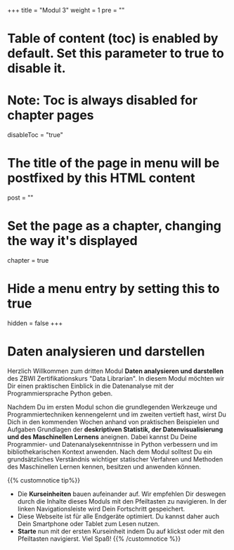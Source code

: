 +++
title = "Modul 3"
weight = 1
pre = ""
# Table of content (toc) is enabled by default. Set this parameter to true to disable it.
# Note: Toc is always disabled for chapter pages
disableToc = "true"
# The title of the page in menu will be postfixed by this HTML content
post = ""
# Set the page as a chapter, changing the way it's displayed
chapter = true
# Hide a menu entry by setting this to true
hidden = false
+++

# Daten analysieren und darstellen


Herzlich Willkommen zum dritten Modul **Daten analysieren und darstellen** des ZBWI Zertifikationskurs "Data Librarian". In diesem Modul möchten wir Dir einen praktischen Einblick in die Datenanalyse mit der Programmiersprache Python geben.

Nachdem Du im ersten Modul schon die grundlegenden Werkzeuge und Programmiertechniken kennengelernt und im zweiten vertieft hast, wirst Du Dich in den kommenden Wochen anhand von praktischen Beispielen und Aufgaben Grundlagen der **deskriptiven Statistik, der Datenvisualisierung und des Maschinellen Lernens** aneignen. Dabei kannst Du Deine Programmier- und Datenanalysekenntnisse in Python verbessern und im bibliothekarischen Kontext anwenden. Nach dem Modul solltest Du ein grundsätzliches Verständnis wichtiger statischer Verfahren und Methoden des Maschinellen Lernen kennen, besitzen und anwenden können.

{{% customnotice tip%}}
- Die **Kurseinheiten** bauen aufeinander auf. Wir empfehlen Dir deswegen durch die Inhalte dieses Moduls mit den Pfeiltasten zu navigieren. In der linken Navigationsleiste wird Dein Fortschritt gespeichert.
- Diese Webseite ist für alle Endgeräte optimiert. Du kannst daher auch Dein Smartphone oder Tablet zum Lesen nutzen.
- **Starte** nun mit der ersten Kurseinheit indem Du auf </i> <i class="fas fa-chevron-right"></i> klickst oder mit den Pfeiltasten <i class="fas fa-arrows-alt-h"></i> navigierst. Viel Spaß!
{{% /customnotice %}}


